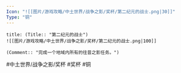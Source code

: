 ```yaml
---
Icon: "![[图片/游戏攻略/中土世界/战争之影/奖杯/第二纪元的战士.png|30]]"
Type: "铜"
---
```

```ad-common-bronze-trophy
title: (Title:: "第二纪元的战士")
![[图片/游戏攻略/中土世界/战争之影/奖杯/第二纪元的战士.png|100]]

(Comment:: "完成一个地域内所有的往昔之影任务。")
```

#中土世界/战争之影/奖杯 #奖杯 #铜
